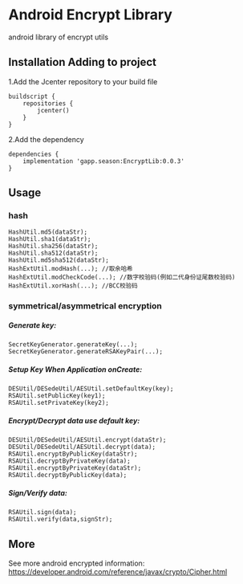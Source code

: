 # Android Encrypt Library
android library of encrypt utils

## Installation Adding to project
1.Add the Jcenter repository to your build file
```
buildscript {
    repositories {
        jcenter()
    }
}
```
2.Add the dependency
```
dependencies {
    implementation 'gapp.season:EncryptLib:0.0.3'
}
```
## Usage
### hash
```
HashUtil.md5(dataStr);
HashUtil.sha1(dataStr);
HashUtil.sha256(dataStr);
HashUtil.sha512(dataStr);
HashUtil.md5sha512(dataStr);
HashExtUtil.modHash(...); //取余哈希
HashExtUtil.modCheckCode(...); //数字校验码(例如二代身份证尾数校验码)
HashExtUtil.xorHash(...); //BCC校验码
```
### symmetrical/asymmetrical encryption
##### Generate key:
```
SecretKeyGenerator.generateKey(...);
SecretKeyGenerator.generateRSAKeyPair(...);
```
##### Setup Key When Application onCreate:
```
DESUtil/DESedeUtil/AESUtil.setDefaultKey(key);
RSAUtil.setPublicKey(key1);
RSAUtil.setPrivateKey(key2);
```
##### Encrypt/Decrypt data use default key:
```
DESUtil/DESedeUtil/AESUtil.encrypt(dataStr);
DESUtil/DESedeUtil/AESUtil.decrypt(data);
RSAUtil.encryptByPublicKey(dataStr);
RSAUtil.decryptByPrivateKey(data);
RSAUtil.encryptByPrivateKey(dataStr);
RSAUtil.decryptByPublicKey(data);
```
##### Sign/Verify data:
```
RSAUtil.sign(data);
RSAUtil.verify(data,signStr);
```
## More
See more android encrypted information:
https://developer.android.com/reference/javax/crypto/Cipher.html

